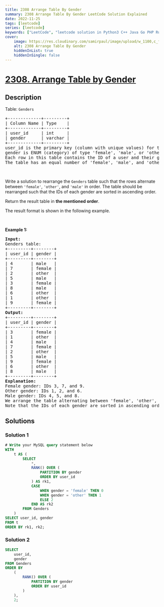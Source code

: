```yaml
---
title: 2308 Arrange Table By Gender
summary: 2308 Arrange Table By Gender LeetCode Solution Explained
date: 2022-11-25
tags: [leetcode]
series: [leetcode]
keywords: ["LeetCode", "leetcode solution in Python3 C++ Java Go PHP Ruby Swift TypeScript Rust C# JavaScript C", "2308 Arrange Table By Gender LeetCode Solution Explained in all languages"]
cover:
    image: https://res.cloudinary.com/samirpaul/image/upload/w_1100,c_fit,co_rgb:FFFFFF,l_text:Arial_75_bold:2308 Arrange Table By Gender - Solution Explained/problem-solving.webp
    alt: 2308 Arrange Table By Gender
    hiddenInList: true
    hiddenInSingle: false
---
```



# [2308. Arrange Table by Gender](https://leetcode.com/problems/arrange-table-by-gender)


## Description

<p>Table: <code>Genders</code></p>

<pre>
+-------------+---------+
| Column Name | Type    |
+-------------+---------+
| user_id     | int     |
| gender      | varchar |
+-------------+---------+
user_id is the primary key (column with unique values) for this table.
gender is ENUM (category) of type &#39;female&#39;, &#39;male&#39;, or &#39;other&#39;.
Each row in this table contains the ID of a user and their gender.
The table has an equal number of &#39;female&#39;, &#39;male&#39;, and &#39;other&#39;.
</pre>

<p>&nbsp;</p>

<p>Write a solution&nbsp;to rearrange the <code>Genders</code> table such that the rows alternate between <code>&#39;female&#39;</code>, <code>&#39;other&#39;</code>, and <code>&#39;male&#39;</code> in order. The table should be rearranged such that the IDs of each gender are sorted in ascending order.</p>

<p>Return the result table in <strong>the mentioned order</strong>.</p>

<p>The&nbsp;result format is shown in the following example.</p>

<p>&nbsp;</p>
<p><strong class="example">Example 1:</strong></p>

<pre>
<strong>Input:</strong> 
Genders table:
+---------+--------+
| user_id | gender |
+---------+--------+
| 4       | male   |
| 7       | female |
| 2       | other  |
| 5       | male   |
| 3       | female |
| 8       | male   |
| 6       | other  |
| 1       | other  |
| 9       | female |
+---------+--------+
<strong>Output:</strong> 
+---------+--------+
| user_id | gender |
+---------+--------+
| 3       | female |
| 1       | other  |
| 4       | male   |
| 7       | female |
| 2       | other  |
| 5       | male   |
| 9       | female |
| 6       | other  |
| 8       | male   |
+---------+--------+
<strong>Explanation:</strong> 
Female gender: IDs 3, 7, and 9.
Other gender: IDs 1, 2, and 6.
Male gender: IDs 4, 5, and 8.
We arrange the table alternating between &#39;female&#39;, &#39;other&#39;, and &#39;male&#39;.
Note that the IDs of each gender are sorted in ascending order.
</pre>

## Solutions

### Solution 1

<!-- tabs:start -->

```sql
# Write your MySQL query statement below
WITH
    t AS (
        SELECT
            *,
            RANK() OVER (
                PARTITION BY gender
                ORDER BY user_id
            ) AS rk1,
            CASE
                WHEN gender = 'female' THEN 0
                WHEN gender = 'other' THEN 1
                ELSE 2
            END AS rk2
        FROM Genders
    )
SELECT user_id, gender
FROM t
ORDER BY rk1, rk2;
```

<!-- tabs:end -->

### Solution 2

<!-- tabs:start -->

```sql
SELECT
    user_id,
    gender
FROM Genders
ORDER BY
    (
        RANK() OVER (
            PARTITION BY gender
            ORDER BY user_id
        )
    ),
    2;
```

<!-- tabs:end -->

<!-- end -->
